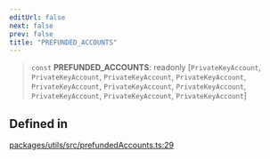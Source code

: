 ```yaml
---
editUrl: false
next: false
prev: false
title: "PREFUNDED_ACCOUNTS"
---
```


> `const` **PREFUNDED\_ACCOUNTS**: readonly [`PrivateKeyAccount`, `PrivateKeyAccount`, `PrivateKeyAccount`, `PrivateKeyAccount`, `PrivateKeyAccount`, `PrivateKeyAccount`, `PrivateKeyAccount`, `PrivateKeyAccount`, `PrivateKeyAccount`, `PrivateKeyAccount`]

## Defined in

[packages/utils/src/prefundedAccounts.ts:29](https://github.com/evmts/tevm-monorepo/blob/main/packages/utils/src/prefundedAccounts.ts#L29)
